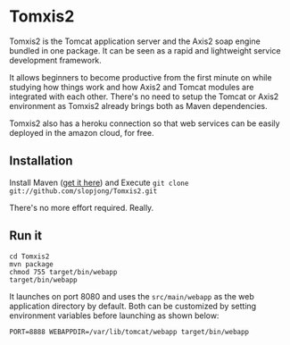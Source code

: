 Tomxis2
=======

Tomxis2 is the Tomcat application server and the Axis2 soap engine bundled in one package. 
It can be seen as a rapid and lightweight service development framework. 

It allows beginners to become productive from the first minute on while studying how things
work and how Axis2 and Tomcat modules are integrated with each other. There's no need to
setup the Tomcat or Axis2 environment as Tomxis2 already brings both as Maven dependencies.

Tomxis2 also has a heroku connection so that web services can be easily deployed in the 
amazon cloud, for free.

Installation
------------

Install Maven ([get it here](http://maven.apache.org/)) and Execute 
<code>git clone git://github.com/slopjong/Tomxis2.git</code> 

There's no more effort required. Really. 

Run it
------

```
cd Tomxis2
mvn package
chmod 755 target/bin/webapp
target/bin/webapp
```

It launches on port 8080 and uses the <code>src/main/webapp</code> 
as the web application directory by default. Both can be customized
by setting environment variables before launching as shown below:

```
PORT=8888 WEBAPPDIR=/var/lib/tomcat/webapp target/bin/webapp
```